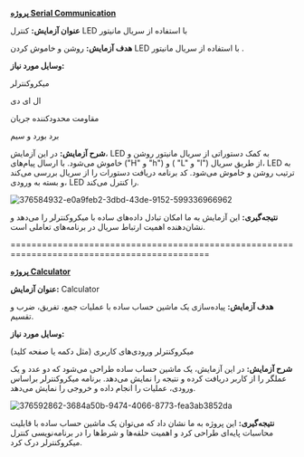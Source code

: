 **[پروژه Serial Communication](https://github.com/Salehranjbar/Micro/blob/main/2/Serial.ino)**

**عنوان آزمایش:** کنترل LED با استفاده از سریال مانیتور


**هدف آزمایش:** روشن و خاموش کردن LED با استفاده از سریال مانیتور .


**وسایل مورد نیاز:**

میکروکنترلر

ال ای دی

مقاومت محدودکننده جریان

برد بورد و سیم


**شرح آزمایش:** در این آزمایش، LED به کمک دستوراتی از سریال مانیتور روشن و خاموش می‌شود. با ارسال پیام‌های ("H" و "h") و ( "L" و "l") از طریق سریال، LED به ترتیب روشن و خاموش می‌شود. کد برنامه دریافت دستورات را از سریال بررسی می‌کند و بسته به ورودی، LED را کنترل می‌کند.

![376584932-e0a9feb2-3dbd-43de-9152-599336966962](https://github.com/user-attachments/assets/2d92247c-9311-4273-8c72-e53560057626)


**نتیجه‌گیری:** این آزمایش به ما امکان تبادل داده‌های ساده با میکروکنترلر را می‌دهد و نشان‌دهنده اهمیت ارتباط سریال در برنامه‌های تعاملی است.


============================================================================================

**[پروژه Calculator](https://github.com/Salehranjbar/Micro/blob/main/2/calculator.ino)**

**عنوان آزمایش:** Calculator

**هدف آزمایش:** پیاده‌سازی یک ماشین حساب ساده با عملیات جمع، تفریق، ضرب و تقسیم.

**وسایل مورد نیاز:**

میکروکنترلر
ورودی‌های کاربری (مثل دکمه یا صفحه کلید)


**شرح آزمایش:** در این آزمایش، یک ماشین حساب ساده طراحی می‌شود که دو عدد و یک عملگر را از کاربر دریافت کرده و نتیجه را نمایش می‌دهد. برنامه میکروکنترلر براساس ورودی، عملیات را انجام داده و خروجی را نمایش می‌دهد.


![376592862-3684a50b-9474-4066-8773-fea3ab3852da](https://github.com/user-attachments/assets/a843c187-a433-4c8c-b9e4-9d1af7b68d91)


**نتیجه‌گیری:** این پروژه به ما نشان داد که می‌توان یک ماشین حساب ساده با قابلیت محاسبات پایه‌ای طراحی کرد و اهمیت حلقه‌ها و شرط‌ها را در برنامه‌نویسی کنترل میکروکنترلر درک کرد.
